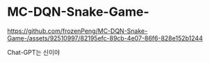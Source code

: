 # MC-DQN-Snake-Game-

https://github.com/frozenPeng/MC-DQN-Snake-Game-/assets/92510997/82195efc-89cb-4e07-86f6-828e152b1244

Chat-GPT는 신이야
